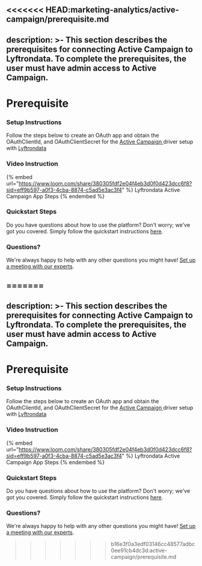 <<<<<<< HEAD:marketing-analytics/active-campaign/prerequisite.md
---
description: >-
  This section describes the prerequisites for connecting Active Campaign to
  Lyftrondata. To complete the prerequisites, the user must have admin access to
  Active Campaign.
---

# Prerequisite

<mark style="color:blue;"></mark>

### Setup Instructions

Follow the steps below to create an OAuth app and obtain the OAuthClientId, and OAuthClientSecret for the [Active Campaign](https://www.lyftrondata.com/integration/marketing-analytics/active-campaign/)[ ](https://www.lyftrondata.com/integration/freshdesk/)driver setup with [Lyftrondata](https://www.lyftrondata.com)

### Video Instruction

{% embed url="https://www.loom.com/share/380305fdf2e04f4eb3d0f0d423dcc6f8?sid=eff9b597-a0f3-4cba-8874-c5ad5e3ac3f4" %}
Lyftrondata Active Campaign App Steps
{% endembed %}

### Quickstart Steps

Do you have questions about how to use the platform? Don't worry; we've got you covered. Simply follow the quickstart instructions [here](../../../quickstart-steps.md).

### Questions? <a href="#questions" id="questions"></a>

We're always happy to help with any other questions you might have! [Set up a meeting with our experts](https://www.lyftrondata.com/book-a-meeting/).

=======
---
description: >-
  This section describes the prerequisites for connecting Active Campaign to
  Lyftrondata. To complete the prerequisites, the user must have admin access to
  Active Campaign.
---

# Prerequisite

<mark style="color:blue;"></mark>

### Setup Instructions

Follow the steps below to create an OAuth app and obtain the OAuthClientId, and OAuthClientSecret for the [Active Campaign](https://www.lyftrondata.com/integration/marketing-analytics/active-campaign/)[ ](https://www.lyftrondata.com/integration/freshdesk/)driver setup with [Lyftrondata](https://www.lyftrondata.com)

### Video Instruction

{% embed url="https://www.loom.com/share/380305fdf2e04f4eb3d0f0d423dcc6f8?sid=eff9b597-a0f3-4cba-8874-c5ad5e3ac3f4" %}
Lyftrondata Active Campaign App Steps
{% endembed %}

### Quickstart Steps

Do you have questions about how to use the platform? Don't worry; we've got you covered. Simply follow the quickstart instructions [here](../../../quickstart-steps.md).

### Questions? <a href="#questions" id="questions"></a>

We're always happy to help with any other questions you might have! [Set up a meeting with our experts](https://www.lyftrondata.com/book-a-meeting/).

>>>>>>> b16e3f0a3edf03146cc48577adbc0ee91cb4dc3d:active-campaign/prerequisite.md
